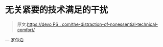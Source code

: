 # 无关紧要的技术满足的干扰

> 原文:[https://devo PS . com/the-distraction-of-nonessential-technical-comfort/](https://devops.com/the-distraction-of-inconsequential-technical-gratification/)

— [罗尔泊](https://devops.com/author/breselman/)